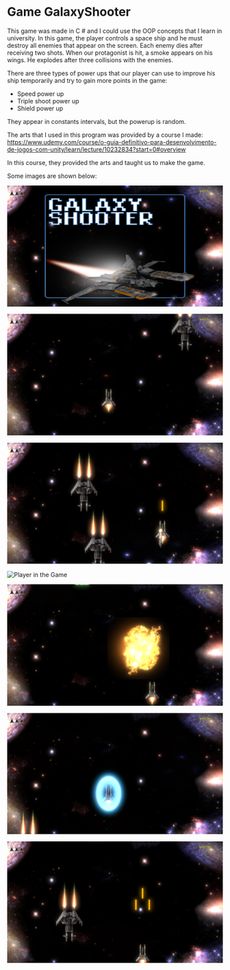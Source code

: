 # Game GalaxyShooter

This game was made in C # and I could use the OOP concepts that I learn in university. In this game, the player controls a space ship and he must destroy all enemies that appear on the screen. Each enemy dies after receiving two shots. When our protagonist is hit, a smoke appears on his wings. He explodes after three collisions with the enemies.

There are three types of power ups that our player can use to improve his ship temporarily and try to gain more points in the game:
* Speed power up
* Triple shoot power up
* Shield power up

They appear in constants intervals, but the powerup is random.

The arts that I used in this program was provided by a course I made: https://www.udemy.com/course/o-guia-definitivo-para-desenvolvimento-de-jogos-com-unity/learn/lecture/10232834?start=0#overview

In this course, they provided the arts and taught us to make the game.

Some images are shown below:

![Game's Initial Menu](https://github.com/JuliazzeDantas/GalaxyShooter-Game/blob/master/IMAGEM_GALAXY_SHOOTER/TELA_INICIAL.png)

![Player in the Game](https://github.com/JuliazzeDantas/GalaxyShooter-Game/blob/master/IMAGEM_GALAXY_SHOOTER/JOGO_EM_ANDAMENTO.png)

![Player's Shoot](https://github.com/JuliazzeDantas/GalaxyShooter-Game/blob/master/IMAGEM_GALAXY_SHOOTER/PLAYER_ATIRANDO.png)

![Player in the Game](https://github.com/JuliazzeDantas/GalaxyShooter-Games/blob/master/IMAGEM_GALAXY_SHOOTER/PLAYER_MACHUCADO.png)

![Enemy Explosion](https://github.com/JuliazzeDantas/GalaxyShooter-Game/blob/master/IMAGEM_GALAXY_SHOOTER/INIMIGO_EXPLODINDO.png)

![Powerup 1: Shield](https://github.com/JuliazzeDantas/GalaxyShooter-Game/blob/master/IMAGEM_GALAXY_SHOOTER/POWERUP_SHIELD.png)

![Powerup 2: Triple Shoot](https://github.com/JuliazzeDantas/GalaxyShooter-Game/blob/master/IMAGEM_GALAXY_SHOOTER/POWERUP_TRIPLE_SHOOT.png)

